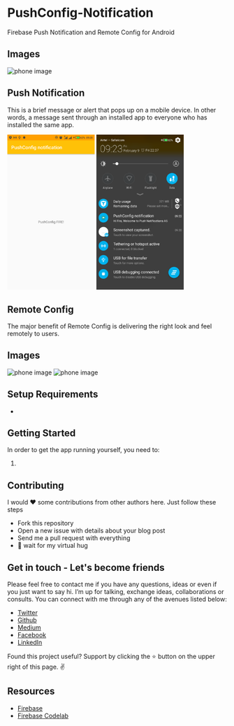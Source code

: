 # PushConfig-Notification
Firebase Push Notification and Remote Config for Android

Images
------

<img src="Images/fb.png" alt="phone image" width="200px" />

Push Notification
------------------
This is a brief message or alert that pops up on a mobile device.
In other words, a message sent through an installed app to everyone who has installed the same app. 


<img src="Images/fba.png" alt="phone image" width="200px" />

<img src="Images/fbb.png" alt="phone image" width="200px" />

Remote Config
-------------
The major benefit of Remote Config is delivering the right look and feel remotely to users.

Images
------

<img src="Images/pa.png" alt="phone image" width="200px" />

<img src="Images/pb.png" alt="phone image" width="200px" />

Setup Requirements
----------------

- 
Getting Started
----------------

In order to get the app running yourself, you need to:

1.  


Contributing
------------

I would ❤️  some contributions from other authors here. Just follow these steps

 - Fork this repository
 - Open a new issue with details about your blog post 
 - Send me a pull request with everything
 - 🤗  wait for my virtual hug

Get in touch - Let's become friends
-----------------------------------

Please feel free to contact me if you have any questions, ideas or even if you just want to say hi. I’m up for talking, exchange ideas, collaborations or consults. You can connect with me through any of the avenues listed below:

- [Twitter](https://twitter.com/Ngesa254)
- [Github](https://github.com/ngesa254)
- [Medium](https://medium.com/@ngesa254)
- [Facebook](https://web.facebook.com/marvinngesa)
- [LinkedIn](https://www.linkedin.com/in/engngesamarvin) 

Found this project useful? Support by clicking the ⭐️ button on the upper right of this page. ✌️

Resources
-----------
- [Firebase](https://firebase.google.com/)
- [Firebase Codelab](https://codelabs.developers.google.com/codelabs/firebase-android/index.html?index=..%2F..%2Findex#0)
